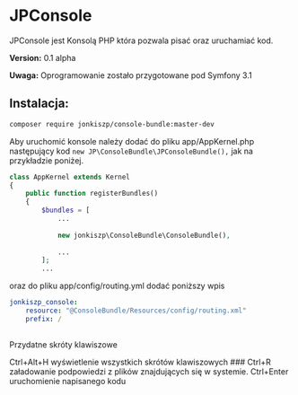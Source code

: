 JPConsole
=========

JPConsole jest Konsolą PHP która pozwala pisać oraz uruchamiać kod.

**Version:** 0.1 alpha

**Uwaga:** Oprogramowanie zostało przygotowane pod Symfony 3.1

Instalacja:
-----------

```sh
composer require jonkiszp/console-bundle:master-dev
```

Aby uruchomić konsole należy dodać do pliku app/AppKernel.php  następujący kod ```new JP\ConsoleBundle\JPConsoleBundle(),``` jak na przykładzie poniżej.

```php
class AppKernel extends Kernel
{
    public function registerBundles()
    {
        $bundles = [
            ...
            
            new jonkiszp\ConsoleBundle\ConsoleBundle(),
            
            ...
        ];
        ...
```

oraz do pliku app/config/routing.yml dodać poniższy wpis

```yml
jonkiszp_console:
    resource: "@ConsoleBundle/Resources/config/routing.xml"
    prefix: /
    
```

Przydatne skróty klawiszowe

Ctrl+Alt+H wyświetlenie wszystkich skrótów klawiszowych ###
Ctrl+R     załadowanie podpowiedzi z plików znajdujących się w systemie.
Ctrl+Enter uruchomienie napisanego kodu